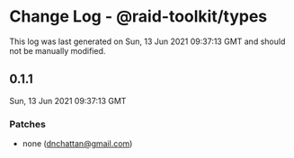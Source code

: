 # Change Log - @raid-toolkit/types

This log was last generated on Sun, 13 Jun 2021 09:37:13 GMT and should not be manually modified.

<!-- Start content -->

## 0.1.1

Sun, 13 Jun 2021 09:37:13 GMT

### Patches

- none (dnchattan@gmail.com)
